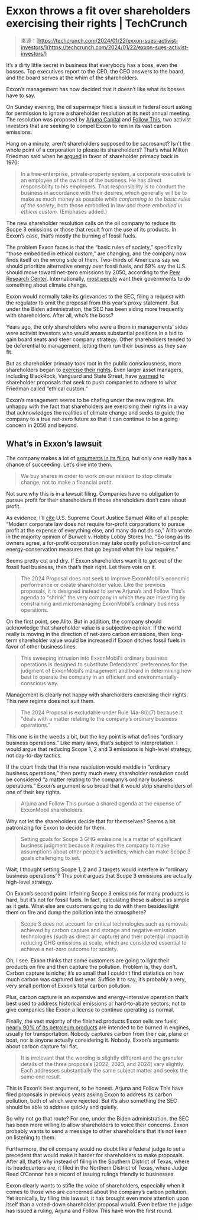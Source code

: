 <!--yml
category: 未分类
date: 2024-05-27 15:05:59
-->

# Exxon throws a fit over shareholders exercising their rights | TechCrunch

> 来源：[https://techcrunch.com/2024/01/22/exxon-sues-activist-investors/](https://techcrunch.com/2024/01/22/exxon-sues-activist-investors/)

It’s a dirty little secret in business that everybody has a boss, even the bosses. Top executives report to the CEO, the CEO answers to the board, and the board serves at the whim of the shareholders.

Exxon’s management has now decided that it doesn’t like what its bosses have to say.

On Sunday evening, the oil supermajor filed a lawsuit in federal court asking for permission to ignore a shareholder resolution at its next annual meeting. The resolution was proposed by [Arjuna Capital](https://arjuna-capital.com) and [Follow This](https://www.follow-this.org), two activist investors that are seeking to compel Exxon to rein in its vast carbon emissions.

Hang on a minute, aren’t shareholders supposed to be sacrosanct? Isn’t the whole point of a corporation to please its shareholders? That’s what Milton Friedman said when he [argued](https://www.nytimes.com/1970/09/13/archives/a-friedman-doctrine-the-social-responsibility-of-business-is-to.html) in favor of shareholder primacy back in 1970:

> In a free‐enterprise, private‐property system, a corporate executive is an employee of the owners of the business. He has direct responsibility to his employers. That responsibility is to conduct the business in accordance with their desires, which generally will be to make as much money as possible *while conforming to the basic rules of the society*, both those embodied in law *and those embodied in ethical custom.* (Emphases added.)

The new shareholder resolution calls on the oil company to reduce its Scope 3 emissions or those that result from the use of its products. In Exxon’s case, that’s mostly the burning of fossil fuels.

The problem Exxon faces is that the “basic rules of society,” specifically “those embedded in ethical custom,” are changing, and the company now finds itself on the wrong side of them. Two-thirds of Americans say we should prioritize alternative energy over fossil fuels, and 69% say the U.S. should move toward net-zero emissions by 2050, according to the [Pew Research Center](https://www.pewresearch.org/short-reads/2023/08/09/what-the-data-says-about-americans-views-of-climate-change/). Internationally, [most people](https://climatecommunication.yale.edu/publications/international-public-opinion-on-climate-change-2022/toc/5/) want their governments to do something about climate change.

Exxon would normally take its grievances to the SEC, filing a request with the regulator to omit the proposal from this year’s proxy statement. But under the Biden administration, the SEC has been siding more frequently with shareholders. After all, who’s the boss?

Years ago, the only shareholders who were a thorn in managements’ sides were activist investors who would amass substantial positions in a bid to gain board seats and steer company strategy. Other shareholders tended to be deferential to management, letting them run their business as they saw fit.

But as shareholder primacy took root in the public consciousness, more shareholders began to [exercise their rights](https://www.bu.edu/bulawreview/files/2019/06/FAIRFAX.pdf). Even larger asset managers, including BlackRock, Vanguard and State Street, have [warmed](https://www.cnn.com/2019/01/30/investing/activist-shareholders/index.html) to shareholder proposals that seek to push companies to adhere to what Friedman called “ethical custom.”

Exxon’s management seems to be chafing under the new regime. It’s unhappy with the fact that shareholders are exercising their rights in a way that acknowledges the realities of climate change and seeks to guide the company to a true net-zero future so that it can continue to be a going concern in 2050 and beyond.

## What’s in Exxon’s lawsuit

The company makes a lot of [arguments in its filing](https://www.documentcloud.org/documents/24371024-exxon-vs-arjuna-capital), but only one really has a chance of succeeding. Let’s dive into them.

> We buy shares in order to work on our mission to stop climate change, not to make a financial profit.

Not sure why this is in a lawsuit filing. Companies have no obligation to pursue profit for their shareholders if those shareholders don’t care about profit.

As evidence, I’ll [cite](https://supreme.justia.com/cases/federal/us/573/682/) U.S. Supreme Court Justice Samuel Alito of all people: “Modern corporate law does not require for-profit corporations to pursue profit at the expense of everything else, and many do not do so,” Alito wrote in the majority opinion of Burwell v. Hobby Lobby Stores Inc. “So long as its owners agree, a for-profit corporation may take costly pollution-control and energy-conservation measures that go beyond what the law requires.”

Seems pretty cut and dry. If Exxon shareholders want it to get out of the fossil fuel business, then that’s their right. Let them vote on it.

> The 2024 Proposal does not seek to improve ExxonMobil’s economic performance or create shareholder value. Like the previous proposals, it is designed instead to serve Arjuna’s and Follow This’s agenda to “shrink” the very company in which they are investing by constraining and micromanaging ExxonMobil’s ordinary business operations.

On the first point, see Alito. But in addition, the company should acknowledge that shareholder value is a subjective opinion. If the world really is moving in the direction of net-zero carbon emissions, then long-term shareholder value would be increased if Exxon ditches fossil fuels in favor of other business lines.

> This sweeping intrusion into ExxonMobil’s ordinary business operations is designed to substitute Defendants’ preferences for the judgment of ExxonMobil’s management and board in determining how best to operate the company in an efficient and environmentally-conscious way.

Management is clearly not happy with shareholders exercising their rights. This new regime does not suit them.

> The 2024 Proposal is excludable under Rule 14a-8(i)(7) because it “deals with a matter relating to the company’s ordinary business operations.”

This one is in the weeds a bit, but the key point is what defines “ordinary business operations.” Like many laws, that’s subject to interpretation. I would argue that reducing Scope 1, 2 and 3 emissions is high-level strategy, not day-to-day tactics.

If the court finds that this new resolution would meddle in “ordinary business operations,” then pretty much every shareholder resolution could be considered “a matter relating to the company’s ordinary business operations.” Exxon’s argument is so broad that it would strip shareholders of one of their key rights.

> Arjuna and Follow This pursue a shared agenda at the expense of ExxonMobil shareholders.

Why not let the shareholders decide that for themselves? Seems a bit patronizing for Exxon to decide for them.

> Setting goals for Scope 3 GHG emissions is a matter of significant business judgment because it requires the company to make assumptions about other people’s activities, which can make Scope 3 goals challenging to set.

Wait, I thought setting Scope 1, 2 and 3 targets would interfere in “ordinary business operations”? This point argues that Scope 3 emissions are actually high-level strategy.

On Exxon’s second point: Inferring Scope 3 emissions for many products is hard, but it’s not for fossil fuels. In fact, calculating those is about as simple as it gets. What else are customers going to do with them besides light them on fire and dump the pollution into the atmosphere?

> Scope 3 does not account for critical technologies such as removals achieved by carbon capture and storage and negative emission technologies (such as direct air capture) and their potential impact in reducing GHG emissions at scale, which are considered essential to achieve a net-zero outcome for society.

Oh, I see. Exxon thinks that some customers are going to light their products on fire and then capture the pollution. Problem is, they don’t. Carbon capture is niche; it’s so small that I couldn’t find statistics on how much carbon was captured last year. Suffice it to say, it’s probably a very, very small portion of Exxon’s total carbon pollution.

Plus, carbon capture is an expensive and energy-intensive operation that’s best used to address historical emissions or hard-to-abate sectors, not to give companies like Exxon a license to continue operating as normal.

Finally, the vast majority of the finished products Exxon sells are fuels; [nearly 90% of its petroleum products](https://d1io3yog0oux5.cloudfront.net/_d1e4ab5f254a314903d16c85853eb81c/exxonmobil/db/2289/22023/file/2022-financial-and-operating-data---final.pdf) are intended to be burned in engines, usually for transportation. Nobody captures carbon from their car, plane or boat, nor is anyone actually considering it. Nobody. Exxon’s arguments about carbon capture fall flat.

> It is irrelevant that the wording is slightly different and the granular details of the three proposals [2022, 2023, and 2024] vary slightly. Each addresses substantially the same subject matter and seeks the same end result.

This is Exxon’s best argument, to be honest. Arjuna and Follow This have filed proposals in previous years asking Exxon to address its carbon pollution, both of which were rejected. But it’s also something the SEC should be able to address quickly and quietly.

So why not go that route? For one, under the Biden administration, the SEC has been more willing to allow shareholders to voice their concerns. Exxon probably wants to send a message to other shareholders that it’s not keen on listening to them.

Furthermore, the oil company would no doubt like a federal judge to set a precedent that would make it harder for shareholders to make proposals. After all, that’s why instead of filing in the Southern District of Texas, where its headquarters are, it filed in the Northern District of Texas, where Judge Reed O’Connor has a record of issuing rulings friendly to businesses.

Exxon clearly wants to stifle the voice of shareholders, especially when it comes to those who are concerned about the company’s carbon pollution. Yet ironically, by filing this lawsuit, it has brought even more attention upon itself than a voted-down shareholder proposal would. Even before the judge has issued a ruling, Arjuna and Follow This have won the first round.